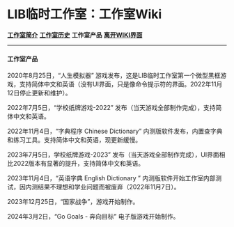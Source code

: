 # LIB临时工作室：工作室Wiki 
 
**[工作室简介](wiki-index)** **[工作室历史](history)** **工作室产品** **[离开WIKI界面](https://libps.github.io/About_us)**

------------

#### 工作室产品
2020年8月25日，“人生模拟器” 游戏发布，这是LIB临时工作室第一个微型黑框游戏，支持简体中文和英语（没有UI界面，只是像命令提示符的界面。2022年11月12日停止更新和维护）。

2022年7月5日，“学校纸牌游戏-2022” 发布（当天游戏全部制作完成），支持简体中文和英语。

2022年11月4日，“字典程序 Chinese Dictionary” 内测版软件发布，内置查字典和练习工具。支持简体中文和英语，现更新缓慢。

2023年7月5日，学校纸牌游戏-2023” 发布（当天游戏全部制作完成），UI界面相比2022版本有显著的提升，支持简体中文和英语。

2023年11月4日，“英语字典 English Dictionary ” 内测版软件开始工作室内部测试，因内测结果不理想和学业问题而被废弃（2022年11月7日）。

2023年12月25日，“国家战争”，游戏开始制作。

2024年3月2日，“Go Goals - 奔向目标” 电子版游戏开始制作。

